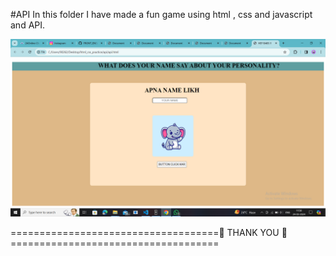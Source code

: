 #API
In this folder I have made a fun game  using html , css and javascript and API.

![](https://github.com/Shubham-Yadav003/FRONT_END/blob/main/api/pics/api.png)


====================================🙏 THANK YOU 🙏====================================
